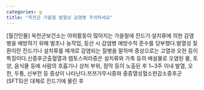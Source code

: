 ```yaml
---
categories: g
title: "옥천군 가을철 발열성 감염병 주의하세요"
---
```

[월간인물] 옥천군보건소는 야외활동이 많아지는 가을철에 진드기·설치류에 의한 감염병을 예방하기 위해 벌초나 농작업, 등산 시 감염병 예방수칙 준수를 당부했다.발열성 질환이란 진드기나 설치류를 매개로 감염되는 질병을 말하며 증상으로는 고열과 오한 등이 특징이다.신증후군출혈열과 렙토스피라증은 설치류와 가축 등의 배설물로 오염된 물, 토양, 음식물 등에 사람의 호흡기나 상처 부위, 점막 등이 노출된 후 1~3주 이내 발열, 오한, 두통, 신부전 등 증상이 나타난다.쯔쯔가무시증와 중증열성혈소판감소증후군(SFTS)은 대체로 진드기에 물린 후